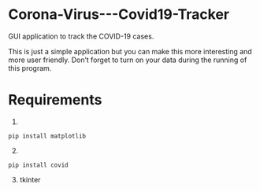# Corona-Virus---Covid19-Tracker
GUI application to track the COVID-19 cases.

This is just a simple application but you can make this more interesting and more user friendly.
Don’t forget to turn on your data during the running of this program.

# Requirements
1.
  ```
  pip install matplotlib
  ```
2.
  ```
  pip install covid
  ```
3. tkinter
